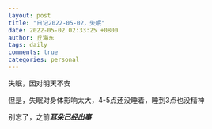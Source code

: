 ```yaml
---
layout: post
title: "日记2022-05-02，失眠"
date: 2022-05-02 02:33:25 +0800
author: 丘海东 
tags: daily
comments: true
categories: personal
---
```

失眠，因对明天不安  

但是，失眠对身体影响太大，4-5点还没睡着，睡到3点也没精神  

别忘了，之前***耳朵已经出事***
